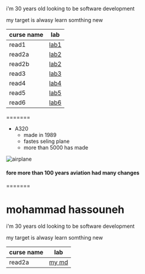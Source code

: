 

i'm 30 years old looking to be software development 

my target is alwasy learn somthing new 

curse name   |  lab
----------   | ----
read1        |[lab1](read1.md)
read2a       |[lab2](read2a.md)
read2b       |[lab2](read2b.md)
read3        |[lab3](read3.md)
read4        |[lab4](read4.md)
read5        |[lab5](read5.md)
read6        |[lab6](read6.md)

=======
- A320
  - made in 1989
   - fastes seling plane 
    - more than 5000 has made

![airplane](https://airbus-h.assetsadobe2.com/is/image/content/dam/events/conference/press-conference/orders-deliveries-2017/Airbus-Family-formation-flight1.jpg?wid=1920&fit=fit,1&qlt=85,0)

#### fore more than 100 years aviation had many changes 


=======
# mohammad hassouneh 

i'm 30 years old looking to be software development 

my target is alwasy learn somthing new 

curse name |  lab
-----------|------
read2a     | [my md](read2a.md)

